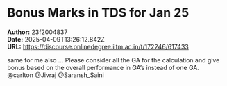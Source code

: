 # Bonus Marks in TDS for Jan 25

**Author:** 23f2004837  
**Date:** 2025-04-09T13:26:12.842Z  
**URL:** https://discourse.onlinedegree.iitm.ac.in/t/172246/617433

same for me also …
Please consider all the GA for the calculation and give bonus based on the overall performance in GA’s instead of one GA.
@carlton @Jivraj @Saransh_Saini
